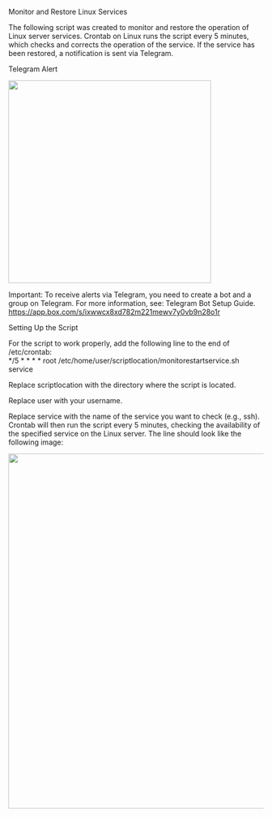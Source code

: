 Monitor and Restore Linux Services

The following script was created to monitor and restore the operation of Linux server services. Crontab on Linux runs the script every 5 minutes, which checks and corrects the operation of the service. If the service has been restored, a notification is sent via Telegram.

Telegram Alert
<div align="left">
<img src="https://private-user-images.githubusercontent.com/174636552/413313077-255e8856-8474-4761-9460-a3969738d112.jpg?jwt=eyJhbGciOiJIUzI1NiIsInR5cCI6IkpXVCJ9.eyJpc3MiOiJnaXRodWIuY29tIiwiYXVkIjoicmF3LmdpdGh1YnVzZXJjb250ZW50LmNvbSIsImtleSI6ImtleTUiLCJleHAiOjE3Mzk1MzY3MTEsIm5iZiI6MTczOTUzNjQxMSwicGF0aCI6Ii8xNzQ2MzY1NTIvNDEzMzEzMDc3LTI1NWU4ODU2LTg0NzQtNDc2MS05NDYwLWEzOTY5NzM4ZDExMi5qcGc_WC1BbXotQWxnb3JpdGhtPUFXUzQtSE1BQy1TSEEyNTYmWC1BbXotQ3JlZGVudGlhbD1BS0lBVkNPRFlMU0E1M1BRSzRaQSUyRjIwMjUwMjE0JTJGdXMtZWFzdC0xJTJGczMlMkZhd3M0X3JlcXVlc3QmWC1BbXotRGF0ZT0yMDI1MDIxNFQxMjMzMzFaJlgtQW16LUV4cGlyZXM9MzAwJlgtQW16LVNpZ25hdHVyZT0zMWRlNTJkNjJmZWZiNjAxMzczY2Y0Y2U3YzM2ZWZlOGJiNThlNzlhZjUwNjM2MWFkZjNkNDA3MDRiZTMyMWUxJlgtQW16LVNpZ25lZEhlYWRlcnM9aG9zdCJ9.Ppw4FmnnXge2MJshO6XQEYF0QImovg3nYjd4xbqC3yk"width="400px" />
</div>

Important: To receive alerts via Telegram, you need to create a bot and a group on Telegram. For more information, see: Telegram Bot Setup Guide. https://app.box.com/s/ixwwcx8xd782m221mewv7y0vb9n28o1r

Setting Up the Script

For the script to work properly, add the following line to the end of /etc/crontab:<br>
*/5 * * * * root /etc/home/user/scriptlocation/monitorestartservice.sh service

Replace scriptlocation with the directory where the script is located.

Replace user with your username.

Replace service with the name of the service you want to check (e.g., ssh).
Crontab will then run the script every 5 minutes, checking the availability of the specified service on the Linux server. The line should look like the following image:

<div align="left">
<img src="https://private-user-images.githubusercontent.com/174636552/413313028-39120922-68b0-452b-9f3c-1fe7a0180dc0.png?jwt=eyJhbGciOiJIUzI1NiIsInR5cCI6IkpXVCJ9.eyJpc3MiOiJnaXRodWIuY29tIiwiYXVkIjoicmF3LmdpdGh1YnVzZXJjb250ZW50LmNvbSIsImtleSI6ImtleTUiLCJleHAiOjE3Mzk1MzY3MTEsIm5iZiI6MTczOTUzNjQxMSwicGF0aCI6Ii8xNzQ2MzY1NTIvNDEzMzEzMDI4LTM5MTIwOTIyLTY4YjAtNDUyYi05ZjNjLTFmZTdhMDE4MGRjMC5wbmc_WC1BbXotQWxnb3JpdGhtPUFXUzQtSE1BQy1TSEEyNTYmWC1BbXotQ3JlZGVudGlhbD1BS0lBVkNPRFlMU0E1M1BRSzRaQSUyRjIwMjUwMjE0JTJGdXMtZWFzdC0xJTJGczMlMkZhd3M0X3JlcXVlc3QmWC1BbXotRGF0ZT0yMDI1MDIxNFQxMjMzMzFaJlgtQW16LUV4cGlyZXM9MzAwJlgtQW16LVNpZ25hdHVyZT0yMTNhNGVhY2QxMjkyZDFhZDczMTFhM2FiYjdlNGZiMGQwYTkyNjI0ZjZlZDk3ZjRlM2YwZjI2ZjdhZDdmODE0JlgtQW16LVNpZ25lZEhlYWRlcnM9aG9zdCJ9.Y5onGUo_kCfMlKCviOgPOSmEy3U3kRWalXgBR7Rc7TY"width="700" />
</div>
